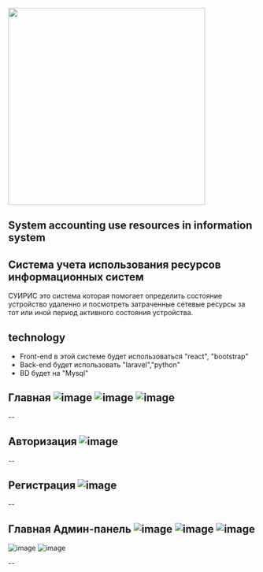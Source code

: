 <a align="center"><img src="https://github.com/user-attachments/assets/fe980af4-4e6f-4fc8-ad38-d93c51346c7f" width="400"></a>
## System accounting use resources in information system
## Система учета использования ресурсов информационных систем

СУИРИС это система которая помогает определить состояние устройство удаленно и посмотреть затраченные сетевые ресурсы за тот или иной период активного состояния устройства.
## technology
- Front-end в этой системе будет использоваться "react", "bootstrap"
- Back-end будет использовать "laravel","python" 
- BD будет на  "Mysql"



## Главная ![image](https://github.com/user-attachments/assets/0f60509d-4990-41f9-ad3d-0f9be00eb495) ![image](https://github.com/user-attachments/assets/d243d8c3-a9b1-4b53-b8d2-0d66d19c5326) ![image](https://github.com/user-attachments/assets/78868339-dbad-4676-986b-a483b0d83e20)



--
## Авторизация ![image](https://github.com/user-attachments/assets/12cd62f2-be7c-493d-844a-ffdc7e884bd1)

--
## Регистрация ![image](https://github.com/user-attachments/assets/e4ba4c4b-7972-4089-91a7-f2879414f03f)

--
## Главная Админ-панель ![image](https://github.com/user-attachments/assets/6a1c825c-2662-4738-aff4-ed9566d5472d) ![image](https://github.com/user-attachments/assets/d49b04b5-cb43-431c-8f6b-92c322ae849d) ![image](https://github.com/user-attachments/assets/c080abb6-9ec7-4828-8114-57b6fb36203f)
![image](https://github.com/user-attachments/assets/ca7971ba-dabd-47a6-8b86-c9b80d8d0b62) ![image](https://github.com/user-attachments/assets/d6a41e51-817a-472a-9b73-948281914a2b) 






--
